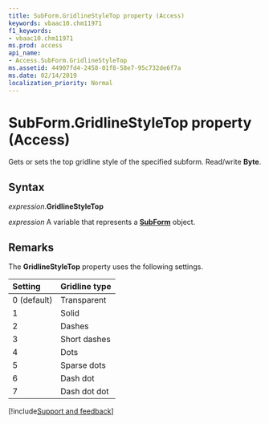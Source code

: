 ```yaml
---
title: SubForm.GridlineStyleTop property (Access)
keywords: vbaac10.chm11971
f1_keywords:
- vbaac10.chm11971
ms.prod: access
api_name:
- Access.SubForm.GridlineStyleTop
ms.assetid: 44907fd4-2458-01f8-58e7-95c732de6f7a
ms.date: 02/14/2019
localization_priority: Normal
---
```



# SubForm.GridlineStyleTop property (Access)

Gets or sets the top gridline style of the specified subform. Read/write **Byte**.


## Syntax

_expression_.**GridlineStyleTop**

_expression_ A variable that represents a **[SubForm](Access.SubForm.md)** object.


## Remarks

The **GridlineStyleTop** property uses the following settings.

|Setting|Gridline type|
|:-----|:-----|
|0 (default)|Transparent|
|1|Solid|
|2|Dashes|
|3|Short dashes|
|4|Dots|
|5|Sparse dots|
|6|Dash dot|
|7|Dash dot dot|



[!include[Support and feedback](~/includes/feedback-boilerplate.md)]


